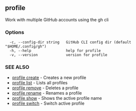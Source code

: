 ## profile

Work with multiple GitHub accounts using the gh cli

### Options

```
  -c, --config-dir string   GitHub CLI config dir (default "$HOME/.config/gh")
  -h, --help                help for profile
  -v, --version             version for profile
```

### SEE ALSO

* [profile create](profile_create.md)	 - Creates a new profile
* [profile list](profile_list.md)	 - Lists all profiles
* [profile remove](profile_remove.md)	 - Deletes a profile
* [profile rename](profile_rename.md)	 - Renames a profile
* [profile show](profile_show.md)	 - Shows the active profile name
* [profile switch](profile_switch.md)	 - Switch active profile

